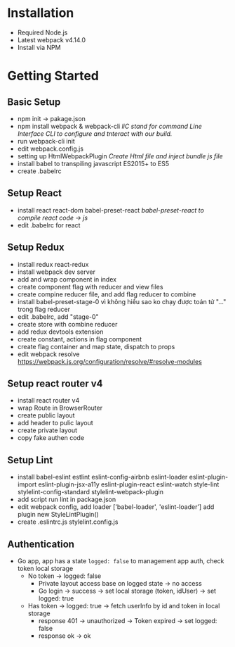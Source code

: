# Installation
  * Required Node.js
  * Latest webpack v4.14.0
  * Install via NPM

# Getting Started

## Basic Setup
  - npm init -> pakage.json
  - npm install webpack & webpack-cli
    *liC stand for command Line Interface*
    *CLI to configure and tnteract with our build.*
  - run webpack-cli init
  - edit webpack.config.js
  - setting up HtmlWebpackPlugin
    *Create Html file and inject bundle js file*
  - install babel to transpiling javascript ES2015+ to ES5
  - create .babelrc

## Setup React
  - install react react-dom babel-preset-react
    *babel-preset-react to compile react code -> js*
  - edit .babelrc for react

## Setup Redux
  - install redux react-redux
  - install webpack dev server
  - add <Provider> and wrap <App/> component in index
  - create component flag with reducer and view files
  - create compine reducer file, and add flag reducer to combine
  - install babel-preset-stage-0 vì không hiểu sao ko chạy được toán tử "..." trong flag reducer
  - edit .babelrc, add "stage-0"
  - create store with combine reducer
  - add redux devtools extension
  - create constant, actions in flag component
  - create flag container and map state, dispatch to props
  - edit webpack resolve https://webpack.js.org/configuration/resolve/#resolve-modules
  
## Setup react router v4
  - install react router v4
  - wrap Route in BrowserRouter
  - create public layout
  - add header to pulic layout
  - create private layout
  - copy fake authen code

## Setup Lint
  - install babel-eslint estlint eslint-config-airbnb eslint-loader eslint-plugin-import
    eslint-plugin-jsx-a11y eslint-plugin-react eslint-watch style-lint stylelint-config-standard
    stylelint-webpack-plugin
  - add script run lint in package.json
  - edit webpack config, add loader ['babel-loader', 'eslint-loader']
    add plugin new StyleLintPlugin()
  - create .eslintrc.js stylelint.config.js

## Authentication
  - Go app, app has a state `logged: false` to management app auth, check token local storage
    - No token -> logged: false
      - Private layout access base on logged state -> no access
      - Go login -> success -> set local storage (token, idUser) -> set logged: true
    - Has token -> logged: true -> fetch userInfo by id and token in local storage
      - response 401 -> unauthorized -> Token expired -> set logged: false
      - response ok -> ok 
